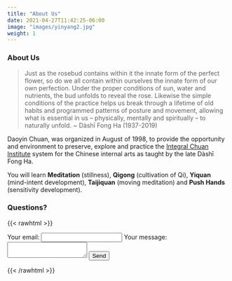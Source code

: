 ```yaml
---
title: "About Us"
date: 2021-04-27T11:42:25-06:00
image: "images/yinyang2.jpg"
weight: 1
---
```


### About Us

> Just as the rosebud contains within it the innate form of the perfect flower, so do we all contain within ourselves the innate form of our own perfection. Under the proper conditions of sun, water and nutrients, the bud unfolds to reveal the rose. Likewise the simple conditions of the practice helps us break through a lifetime of old habits and programmed patterns of posture and movement, allowing what is essential in us – physically, mentally and spiritually – to naturally unfold. ~  Dàshī Fong Ha (1937-2019)

Daoyin Chuan, was organized in August of 1998, to provide the opportunity and environment to preserve, explore and practice the [Integral Chuan Institute](https://fongha.com) system for the Chinese internal arts as taught by the late Dàshī Fong Ha.

You will learn **Meditation** (stillness), **Qigong** (cultivation of Qi), **Yiquan** (mind-intent development), **Taijiquan** (moving meditation) and **Push Hands** (sensitivity development).

### Questions?

{{< rawhtml >}}
<form
  action="https://formspree.io/f/mlekkjvq"
  method="POST"
>
  <label>
    Your email:
    <input type="email" name="email">
  </label>
  <label>
    Your message:
    <textarea name="message"></textarea>
  </label>
  <!-- your other form fields go here -->
  <button type="submit">Send</button>
</form>
{{< /rawhtml >}}
